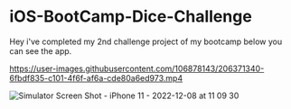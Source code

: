 # iOS-BootCamp-Dice-Challenge

Hey i've completed my 2nd challenge project of my bootcamp below you can see the app.

https://user-images.githubusercontent.com/106878143/206371340-6fbdf835-c101-4f6f-af6a-cde80a6ed973.mp4

![Simulator Screen Shot - iPhone 11 - 2022-12-08 at 11 09 30](https://user-images.githubusercontent.com/106878143/206371356-59b84537-1d0f-46c2-989d-10f55125bd36.png)
